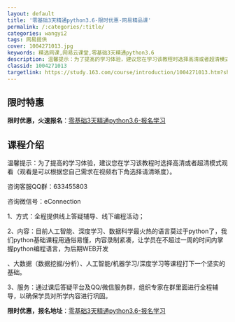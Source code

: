```yaml
---
layout: default
title: '零基础3天精通python3.6-限时优惠-网易精品课'
permalink: /:categories/:title/
categories: wangyi2
tags: 网易提供
cover: 1004271013.jpg
keywords: 精选网课,网易云课堂,零基础3天精通python3.6
description: 温馨提示：为了提高的学习体验，建议您在学习该教程时选择高清或者超清模式观看（观看是可以根据您自己需求在视频右下角选择请清
classid: 1004271013
targetlink: https://study.163.com/course/introduction/1004271013.htm?share=1&shareId=1025206652&utm_campaign=share&utm_medium=iphoneShare&utm_source=&utm_u=1025206652
---
```


## 限时特惠

**限时优惠，火速报名**：[零基础3天精通python3.6-报名学习](https://study.163.com/course/introduction/1004271013.htm?share=1&shareId=1025206652&utm_campaign=share&utm_medium=iphoneShare&utm_source=&utm_u=1025206652)

## 课程介绍

温馨提示：为了提高的学习体验，建议您在学习该教程时选择高清或者超清模式观看（观看是可以根据您自己需求在视频右下角选择请清晰度）。

咨询客服QQ群：633455803

咨询微信号：eConnection



1、方式：全程提供线上答疑辅导、线下编程活动；

2、内容：目前人工智能、深度学习、数据科学最火热的语言莫过于python了，我们python基础课程用通俗易懂，内容录制紧凑，让学员在不超过一周的时间内掌握python编程语言，为后期WEB开发

、大数据（数据挖掘/分析）、人工智能/机器学习/深度学习等课程打下一个坚实的基础。

3、服务：通过课后答疑平台及QQ/微信服务群，组织专家在群里面进行全程辅导，以确保学员对所学内容进行巩固。

**限时优惠，报名地址**：[零基础3天精通python3.6-报名学习](https://study.163.com/course/introduction/1004271013.htm?share=1&shareId=1025206652&utm_campaign=share&utm_medium=iphoneShare&utm_source=&utm_u=1025206652)

